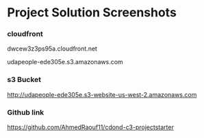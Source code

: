 # Project Solution Screenshots

### cloudfront

dwcew3z3ps95a.cloudfront.net

udapeople-ede305e.s3.amazonaws.com

### s3 Bucket

http://udapeople-ede305e.s3-website-us-west-2.amazonaws.com

### Github link

https://github.com/AhmedRaouf11/cdond-c3-projectstarter